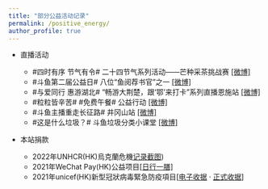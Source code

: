 ```yaml
---
title: "部分公益活动记录"
permalink: /positive_energy/
author_profile: true
---
```


* 直播活动

  * #四时有序 节气有令# 二十四节气系列活动——芒种采茶挑战赛 [[微博]](https://weibo.com/6337194707/KiCoLwhqr)
  * #斗鱼第二届公益日# 八位“鱼阅荐书官”之一 [[微博]](https://weibo.com/3982726153/KcI5AD4Lt)
  * #与爱同行 惠游湖北# “畅游大荆楚，跟‘鄂’来打卡”系列直播恩施站 [[微博]](https://weibo.com/6337194707/JqZECf4CO)
  * #粒粒皆辛苦# #免费午餐# 公益行动 [[微博]](https://weibo.com/6337194707/JoxKUiq0N)
  * #斗鱼主播重走长征路# 井冈山站 [[微博]](https://weibo.com/3982726153/JjGkeFrHy)
  * #这是什么垃圾？# 斗鱼垃圾分类小课堂 [[微博]](https://weibo.com/3982726153/HCHEH61h5)

* 本站捐款

  * 2022年UNHCR(HK)烏克蘭危機[记录截图](/images/donate/my-record-3.jpeg))
  * 2021年WeChat Pay(HK)公益项目[[日行一膳]](/images/donate/wechat-pay.jpg)
  * 2021年unicef(HK)新型冠狀病毒緊急防疫項目[[电子收据](/images/donate/my-record-1.png) · [正式收据](/images/donate/my-record-2.png)]
  
